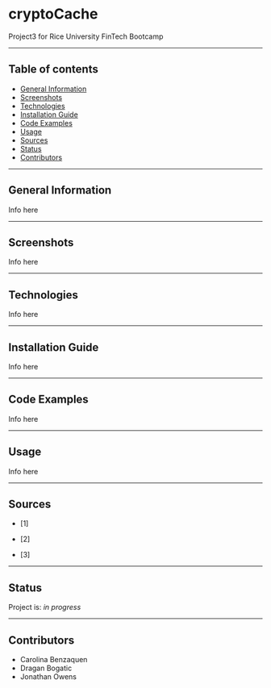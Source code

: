 # cryptoCache
Project3 for Rice University FinTech Bootcamp

---

## Table of contents
* [General Information](#general-information)
* [Screenshots](#screenshots)
* [Technologies](#technologies)
* [Installation Guide](#installation-guide)
* [Code Examples](#code-examples)
* [Usage](#usage)
* [Sources](#sources)
* [Status](#status)
* [Contributors](#contributors)

---

## General Information

Info here

---

## Screenshots

Info here

---

## Technologies

Info here

---

## Installation Guide

Info here

---

## Code Examples

Info here

---

## Usage

Info here

---

## Sources

- [1]

- [2] 

- [3] 

---

## Status

Project is: _in progress_

---

## Contributors

* Carolina Benzaquen
* Dragan Bogatic
* Jonathan Owens
